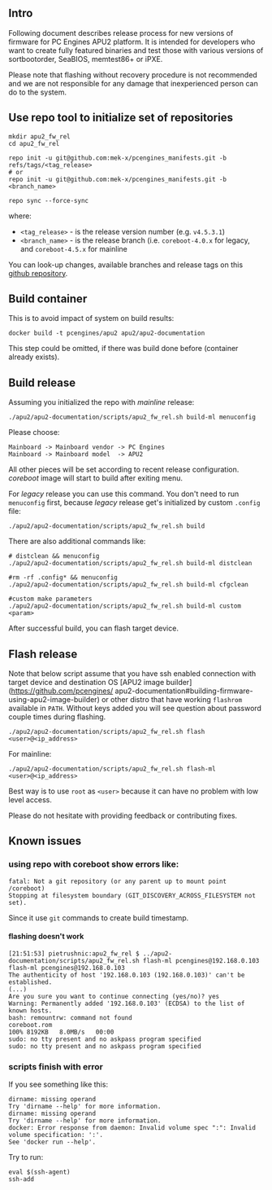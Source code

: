 ## Intro

Following document describes release process for new versions of firmware for PC
Engines APU2 platform. It is intended for developers who want to create fully
featured binaries and test those with various versions of sortbootorder,
SeaBIOS, memtest86+ or iPXE.

Please note that flashing without recovery procedure is not recommended and we
are not responsible for any damage that inexperienced person can do to the
system.

## Use repo tool to initialize set of repositories

```
mkdir apu2_fw_rel
cd apu2_fw_rel

repo init -u git@github.com:mek-x/pcengines_manifests.git -b refs/tags/<tag_release>
# or
repo init -u git@github.com:mek-x/pcengines_manifests.git -b <branch_name>

repo sync --force-sync
```

where:
* `<tag_release>` - is the release version number (e.g. `v4.5.3.1`)
* `<branch_name>` - is the release branch (i.e. `coreboot-4.0.x` for legacy,
and `coreboot-4.5.x` for mainline

You can look-up changes, available branches and release tags on this
[github repository](https://github.com/mek-x/pcengines_manifests).

## Build container

This is to avoid impact of system on build results:

```
docker build -t pcengines/apu2 apu2/apu2-documentation
```

This step could be omitted, if there was build done before (container already
exists).

## Build release

Assuming you initialized the repo with *mainline* release:

```
./apu2/apu2-documentation/scripts/apu2_fw_rel.sh build-ml menuconfig
```

Please choose:

```
Mainboard -> Mainboard vendor -> PC Engines
Mainboard -> Mainboard model  -> APU2
```

All other pieces will be set according to recent release configuration.
*coreboot* image will start to build after exiting menu.

For *legacy* release you can use this command. You don't need to run
`menuconfig` first, because *legacy* release get's initialized by custom
`.config` file:
```
./apu2/apu2-documentation/scripts/apu2_fw_rel.sh build
```

There are also additional commands like:
```
# distclean && menuconfig
./apu2/apu2-documentation/scripts/apu2_fw_rel.sh build-ml distclean

#rm -rf .config* && menuconfig
./apu2/apu2-documentation/scripts/apu2_fw_rel.sh build-ml cfgclean

#custom make parameters
./apu2/apu2-documentation/scripts/apu2_fw_rel.sh build-ml custom <param>
```

After successful build, you can flash target device.

## Flash release

Note that below script assume that you have ssh enabled connection with target
device and destination OS [APU2 image builder](https://github.com/pcengines/
apu2-documentation#building-firmware-using-apu2-image-builder)
or other distro that have working `flashrom` available in `PATH`. Without keys
added you will see question about password couple times during flashing.

```
./apu2/apu2-documentation/scripts/apu2_fw_rel.sh flash <user>@<ip_address>
```

For mainline:

```
./apu2/apu2-documentation/scripts/apu2_fw_rel.sh flash-ml <user>@<ip_address>
```

Best way is to use `root` as `<user>` because it can have no problem with low
level access.

Please do not hesitate with providing feedback or contributing fixes.

## Known issues

### using repo with coreboot show errors like:

```
fatal: Not a git repository (or any parent up to mount point /coreboot)
Stopping at filesystem boundary (GIT_DISCOVERY_ACROSS_FILESYSTEM not set).
```

Since it use `git` commands to create build timestamp.

#### flashing doesn't work

```
[21:51:53] pietrushnic:apu2_fw_rel $ ../apu2-documentation/scripts/apu2_fw_rel.sh flash-ml pcengines@192.168.0.103
flash-ml pcengines@192.168.0.103
The authenticity of host '192.168.0.103 (192.168.0.103)' can't be established.
(...)
Are you sure you want to continue connecting (yes/no)? yes
Warning: Permanently added '192.168.0.103' (ECDSA) to the list of known hosts.
bash: remountrw: command not found
coreboot.rom                                                                                                                                                                                                100% 8192KB   8.0MB/s   00:00
sudo: no tty present and no askpass program specified
sudo: no tty present and no askpass program specified
```

### scripts finish with error

If you see something like this:
```
dirname: missing operand
Try 'dirname --help' for more information.
dirname: missing operand
Try 'dirname --help' for more information.
docker: Error response from daemon: Invalid volume spec ":": Invalid volume specification: ':'.
See 'docker run --help'.
```

Try to run:
```
eval $(ssh-agent)
ssh-add
```
